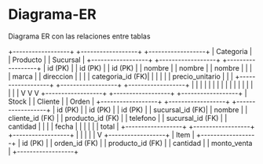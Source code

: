 # Diagrama-ER
Diagrama ER con las relaciones entre tablas


+------------------+      +------------------+      +------------------+
|     Categoria    |      |     Producto     |      |     Sucursal     |
+------------------+      +------------------+      +------------------+
| id (PK)          |      | id (PK)          |      | id (PK)          |
| nombre           |      | nombre           |      | nombre           |
|                  |      | marca            |      | direccion        |
|                  |      | categoria_id (FK)|      |                  |
|                  |      | precio_unitario  |      |                  |
+------------------+      +------------------+      +------------------+
        |                           |                           |
        |                           |                           |
        |                           |                           |
        |                           |                           |
        |                           |                           |
        |                           |                           |
        V                           V                           V
+------------------+      +------------------+      +------------------+
|      Stock       |      |      Cliente     |      |      Orden       |
+------------------+      +------------------+      +------------------+
| id (PK)          |      | id (PK)          |      | id (PK)          |
| sucursal_id (FK)|       | nombre           |      | cliente_id (FK)  |
| producto_id (FK) |      | telefono         |      | sucursal_id (FK) |
| cantidad         |      |                  |      | fecha            |
|                  |      |                  |      | total            |
+------------------+      +------------------+      +------------------+
                                  |
                                  |
                                  |
                                  |
                                  |
                                  V
                           +------------------+
                           |       Item       |
                           +------------------+
                           | id (PK)          |
                           | orden_id (FK)    |
                           | producto_id (FK) |
                           | cantidad         |
                           | monto_venta      |
                           +------------------+

